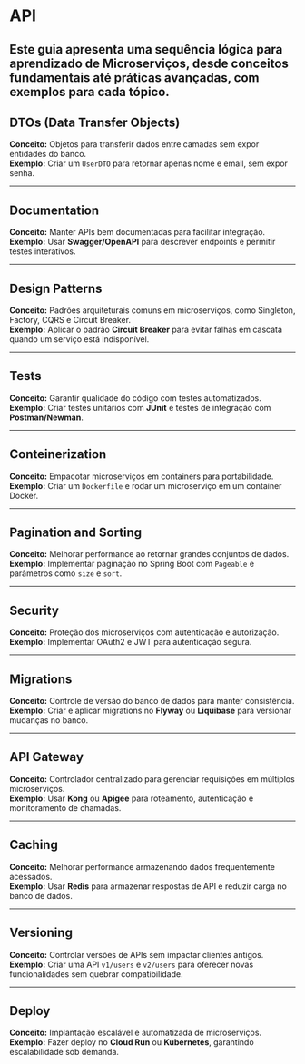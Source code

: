 # API

Este guia apresenta uma sequência lógica para aprendizado de Microserviços, desde conceitos fundamentais até práticas avançadas, com exemplos para cada tópico.
---

##  DTOs (Data Transfer Objects)
**Conceito:** Objetos para transferir dados entre camadas sem expor entidades do banco.  
**Exemplo:** Criar um `UserDTO` para retornar apenas nome e email, sem expor senha.

---

## Documentation
**Conceito:** Manter APIs bem documentadas para facilitar integração.  
**Exemplo:** Usar **Swagger/OpenAPI** para descrever endpoints e permitir testes interativos.

---

## Design Patterns
**Conceito:** Padrões arquiteturais comuns em microserviços, como Singleton, Factory, CQRS e Circuit Breaker.  
**Exemplo:** Aplicar o padrão **Circuit Breaker** para evitar falhas em cascata quando um serviço está indisponível.

---

## Tests
**Conceito:** Garantir qualidade do código com testes automatizados.  
**Exemplo:** Criar testes unitários com **JUnit** e testes de integração com **Postman/Newman**.

---

##  Conteinerization
**Conceito:** Empacotar microserviços em containers para portabilidade.  
**Exemplo:** Criar um `Dockerfile` e rodar um microserviço em um container Docker.


---

##  Pagination and Sorting
**Conceito:** Melhorar performance ao retornar grandes conjuntos de dados.  
**Exemplo:** Implementar paginação no Spring Boot com `Pageable` e parâmetros como `size` e `sort`.

---

## Security
**Conceito:** Proteção dos microserviços com autenticação e autorização.  
**Exemplo:** Implementar OAuth2 e JWT para autenticação segura.

---

## Migrations
**Conceito:** Controle de versão do banco de dados para manter consistência.  
**Exemplo:** Criar e aplicar migrations no **Flyway** ou **Liquibase** para versionar mudanças no banco.

---

## API Gateway
**Conceito:** Controlador centralizado para gerenciar requisições em múltiplos microserviços.  
**Exemplo:** Usar **Kong** ou **Apigee** para roteamento, autenticação e monitoramento de chamadas.


---

## Caching
**Conceito:** Melhorar performance armazenando dados frequentemente acessados.  
**Exemplo:** Usar **Redis** para armazenar respostas de API e reduzir carga no banco de dados.

---

## Versioning
**Conceito:** Controlar versões de APIs sem impactar clientes antigos.  
**Exemplo:** Criar uma API `v1/users` e `v2/users` para oferecer novas funcionalidades sem quebrar compatibilidade.

---

##  Deploy
**Conceito:** Implantação escalável e automatizada de microserviços.  
**Exemplo:** Fazer deploy no **Cloud Run** ou **Kubernetes**, garantindo escalabilidade sob demanda.
